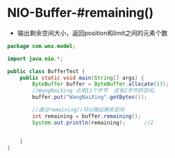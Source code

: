 # 	NIO-Buffer-#remaining()

- 输出剩余空间大小，返回position和limit之间的元素个数

```java
package com.wnx.model;

import java.nio.*;

public class BufferTest {
    public static void main(String[] args) {
        ByteBuffer buffer = ByteBuffer.allocate(13);
        //WangNaiXing 占用11个字节  还有2字节的空间。
        buffer.put("WangNaiXing".getBytes());

        //通过remaining()可以输出剩余空间
        int remaining = buffer.remaining();
        System.out.println(remaining);      //2


    }
}

```

